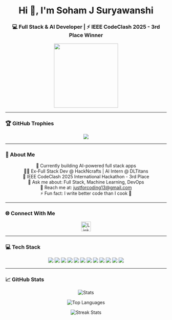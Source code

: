 <h1 align="center">Hi 👋, I'm Soham J Suryawanshi</h1>
<h3 align="center">💻 Full Stack & AI Developer | ⚡ IEEE CodeClash 2025 - 3rd Place Winner</h3>

<p align="center">
  <img src="https://media.giphy.com/media/qgQUggAC3Pfv687qPC/giphy.gif" width="200" />
</p>

---

### 🏆 GitHub Trophies

<p align="center">
  <img src="https://github-profile-trophy.vercel.app/?username=oneterabyte7&theme=algolia&title=Stars,Followers,Commit,Repositories,Issues,PullRequest" />
</p>

---

### 🧠 About Me

<p align="center">
  🔭 Currently building AI-powered full stack apps<br/>
  🧑‍💻 Ex-Full Stack Dev @ HackNcrafts | AI Intern @ DLTitans<br/>
  🥉 IEEE CodeClash 2025 International Hackathon - 3rd Place<br/>
  💬 Ask me about: Full Stack, Machine Learning, DevOps<br/>
  📧 Reach me at: <a href="mailto:justforcoding13@gmail.com">justforcoding13@gmail.com</a><br/>
  ⚡ Fun fact: I write better code than I cook 🍳
</p>

---

### 🌐 Connect With Me

<p align="center">
  <a href="https://www.linkedin.com/in/sohamjs1313" target="_blank">
    <img src="https://cdn-icons-png.flaticon.com/512/174/174857.png" alt="LinkedIn" height="30" width="30" />
  </a>
</p>

---

### 💻 Tech Stack

<p align="center">
  <img src="https://img.shields.io/badge/Python-000000?style=for-the-badge&logo=python&logoColor=lightgreen"/>
  <img src="https://img.shields.io/badge/JavaScript-000000?style=for-the-badge&logo=javascript&logoColor=lightgreen"/>
  <img src="https://img.shields.io/badge/React-000000?style=for-the-badge&logo=react&logoColor=lightgreen"/>
  <img src="https://img.shields.io/badge/Node.js-000000?style=for-the-badge&logo=node.js&logoColor=lightgreen"/>
  <img src="https://img.shields.io/badge/Express.js-000000?style=for-the-badge&logo=express&logoColor=lightgreen"/>
  <img src="https://img.shields.io/badge/MongoDB-000000?style=for-the-badge&logo=mongodb&logoColor=lightgreen"/>
  <img src="https://img.shields.io/badge/PostgreSQL-000000?style=for-the-badge&logo=postgresql&logoColor=lightgreen"/>
  <img src="https://img.shields.io/badge/Docker-000000?style=for-the-badge&logo=docker&logoColor=lightgreen"/>
  <img src="https://img.shields.io/badge/TensorFlow-000000?style=for-the-badge&logo=tensorflow&logoColor=lightgreen"/>
  <img src="https://img.shields.io/badge/OpenCV-000000?style=for-the-badge&logo=opencv&logoColor=lightgreen"/>
  <img src="https://img.shields.io/badge/AWS-000000?style=for-the-badge&logo=amazonaws&logoColor=lightgreen"/>
  <img src="https://img.shields.io/badge/GCP-000000?style=for-the-badge&logo=googlecloud&logoColor=lightgreen"/>
</p>

---

### 📈 GitHub Stats

<p align="center">
  <img src="https://github-readme-stats.vercel.app/api?username=oneterabyte7&show_icons=true&theme=chartreuse-dark" alt="Stats" />
</p>

<p align="center">
  <img src="https://github-readme-stats.vercel.app/api/top-langs/?username=oneterabyte7&layout=compact&theme=chartreuse-dark" alt="Top Languages" />
</p>

<p align="center">
  <img src="https://github-readme-streak-stats.herokuapp.com/?user=oneterabyte7&theme=chartreuse-dark" alt="Streak Stats" />
</p>

